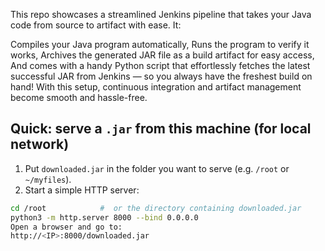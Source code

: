 This repo showcases a streamlined Jenkins pipeline that takes your Java code from source to artifact with ease. It:

Compiles your Java program automatically,
Runs the program to verify it works,
Archives the generated JAR file as a build artifact for easy access,
And comes with a handy Python script that effortlessly fetches the latest successful JAR from Jenkins — so you always have the freshest build on hand!
With this setup, continuous integration and artifact management become smooth and hassle-free.

## Quick: serve a `.jar` from this machine (for local network)

1. Put `downloaded.jar` in the folder you want to serve (e.g. `/root` or `~/myfiles`).
2. Start a simple HTTP server:

```bash
cd /root            #  or the directory containing downloaded.jar
python3 -m http.server 8000 --bind 0.0.0.0
Open a browser and go to:
http://<IP>:8000/downloaded.jar

